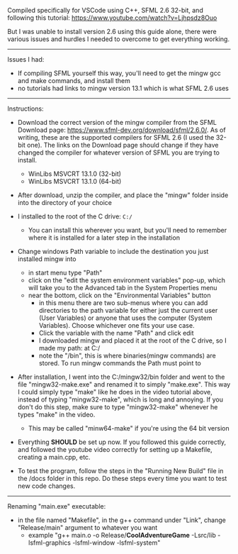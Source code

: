 Compiled specifically for VSCode using C++, SFML 2.6 32-bit, and following this tutorial:
https://www.youtube.com/watch?v=Ljhpsdz8Ouo

But I was unable to install version 2.6 using this guide alone, there were various issues and hurdles I needed to overcome to get everything working. 

---
Issues I had:
- If compiling SFML yourself this way, you'll need to get the mingw gcc and make commands, and install them 
- no tutorials had links to mingw version 13.1 which is what SFML 2.6 uses 

---
Instructions:
- Download the correct version of the mingw compiler from the SFML Download page: https://www.sfml-dev.org/download/sfml/2.6.0/. As of writing, these are the supported compilers for SFML 2.6 (I used the 32-bit one). The links on the Download page should change if they have changed the compiler for whatever version of SFML you are trying to install. 
    - WinLibs MSVCRT 13.1.0 (32-bit)
    - WinLibs MSVCRT 13.1.0 (64-bit)
- After download, unzip the compiler, and place the "mingw" folder inside into the directory of your choice
- I installed to the root of the C drive: `C:/`
  - You can install this wherever you want, but you'll need to remember where it is installed for a later step in the installation
- Change windows Path variable to include the destination you just installed mingw into
  - in start menu type "Path"
  - click on the "edit the system environment variables" pop-up, which will take you to the Advanced tab in the System Properties menu
  - near the bottom, click on the "Environmental Variables" button
    - in this menu there are two sub-menus where you can add directories to the path variable for either just the current user (User Variables) or anyone that uses the computer (System Variables). Choose whichever one fits your use case. 
    - Click the variable with the name "Path" and click edit
    - I downloaded mingw and placed it at the root of the C drive, so I made my path: at C:/
    - note the "/bin", this is where binaries(mingw commands) are stored. To run mingw commands the Path must point to 

- After installation, I went into the C:/mingw32/bin folder and went to the file "mingw32-make.exe" and renamed it to simply "make.exe". This way I could simply type "make" like he does in the video tutorial above, instead of typing "mingw32-make", which is long and annoying. If you don't do this step, make sure to type "mingw32-make" whenever he types "make" in the video. 
  - This may be called "minw64-make" if you're using the 64 bit version
- Everything **SHOULD** be set up now. If you followed this guide correctly, and followed the youtube video correctly for setting up a Makefile, creating a main.cpp, etc.
- To test the program, follow the steps in the "Running New Build" file in the /docs folder in this repo. Do these steps every time you want to test new code changes.  

---
Renaming "main.exe" executable:
- in the file named "Makefile", in the g++ command under "Link", change "Release/main" argument to whatever you want
  - example "g++ main.o -o Release/**CoolAdventureGame** -Lsrc/lib -lsfml-graphics -lsfml-window -lsfml-system"